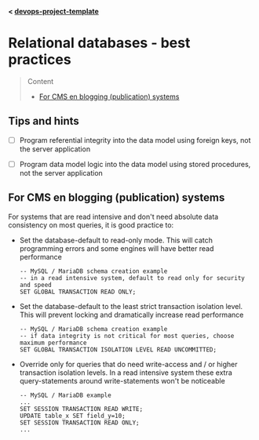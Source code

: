 **< [devops-project-template](../README.md)**

# Relational databases - best practices

> Content
> - [For CMS en blogging (publication) systems](#for-cms-en-blogging-publication-systems)

## Tips and hints

- [ ] Program referential integrity into the data model using foreign keys, not the server application  


- [ ] Program data model logic into the data model using stored procedures, not the server application


## For CMS en blogging (publication) systems

For systems that are read intensive and don't need absolute data consistency on most queries, it is good practice to:

- Set the database-default to read-only mode. This will catch programming errors and some engines will have better read performance
    ```
    -- MySQL / MariaDB schema creation example
    -- in a read intensive system, default to read only for security and speed
    SET GLOBAL TRANSACTION READ ONLY;
    ```

- Set the database-default to the least strict transaction isolation level. This will prevent locking and dramatically increase read performance
    ```
    -- MySQL / MariaDB schema creation example
    -- if data integrity is not critical for most queries, choose maximum performance
    SET GLOBAL TRANSACTION ISOLATION LEVEL READ UNCOMMITTED;
    ```

- Override only for queries that do need write-access and / or higher transaction isolation levels. 
  In a read intensive system these extra query-statements around write-statements won't be noticeable 
    ```
    -- MySQL / MariaDB example
    ...
    SET SESSION TRANSACTION READ WRITE;
    UPDATE table_x SET field_y=10;
    SET SESSION TRANSACTION READ ONLY;
    ...
    ```
     


